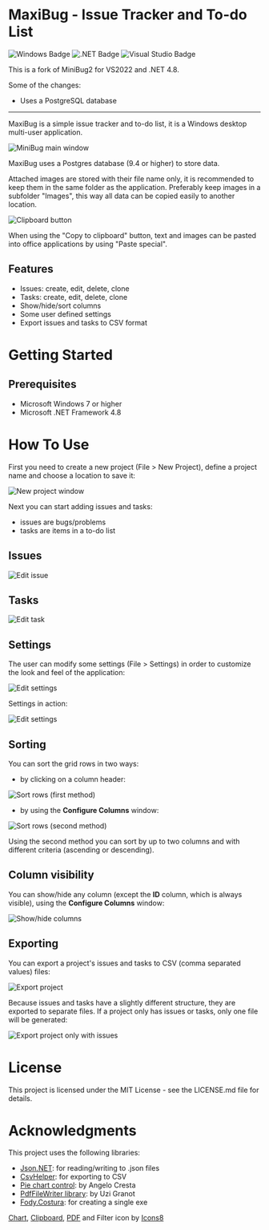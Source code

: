 # MaxiBug - Issue Tracker and To-do List
![Windows Badge](https://img.shields.io/badge/Windows-0078D6?logo=windows&logoColor=fff&style=flat-square)
![.NET Badge](https://img.shields.io/badge/.NET-512BD4?logo=dotnet&logoColor=fff&style=flat-square)
![Visual Studio Badge](https://img.shields.io/badge/Visual%20Studio-5C2D91?logo=visualstudio&logoColor=fff&style=flat-square)

This is a fork of MiniBug2 for VS2022 and .NET 4.8.

Some of the changes:
- Uses a PostgreSQL database

------------------------------------
MaxiBug is a simple issue tracker and to-do list, it is a Windows desktop multi-user application. 
 
<img src="Screenshots/main-window.png" alt="MiniBug main window">

MaxiBug uses a Postgres database (9.4 or higher) to store data.

Attached images are stored with their file name only, it is recommended to keep them in the same folder as the application.
Preferably keep images in a subfolder "Images", this way all data can be copied easily to another location.

<img src="MaxiBug/Resources/Clipboard_64x64.png" alt="Clipboard button">

When using the "Copy to clipboard" button, text and images can be pasted into office applications by using "Paste special".

## Features

- Issues: create, edit, delete, clone
- Tasks: create, edit, delete, clone
- Show/hide/sort columns
- Some user defined settings
- Export issues and tasks to CSV format

# Getting Started

## Prerequisites

- Microsoft Windows 7 or higher
- Microsoft .NET Framework 4.8

# How To Use

First you need to create a new project (File > New Project), define a project name and choose a location to save it:

<img src="Screenshots/new-project.png" alt="New project window">

Next you can start adding issues and tasks:
- issues are bugs/problems
- tasks are items in a to-do list

## Issues

<img src="Screenshots/issue.png" alt="Edit issue">


## Tasks

<img src="Screenshots/task.png" alt="Edit task">

## Settings

The user can modify some settings (File > Settings) in order to customize the look and feel of the application:

<img src="Screenshots/settings.png" alt="Edit settings">

Settings in action:

<img src="Screenshots/settings.gif" alt="Edit settings">

## Sorting

You can sort the grid rows in two ways:

- by clicking on a column header:

<img src="Screenshots/sort1.gif" alt="Sort rows (first method)">

- by using the **Configure Columns** window:

<img src="Screenshots/sort2.gif" alt="Sort rows (second method)">

Using the second method you can sort by up to two columns and with different criteria (ascending or descending).

## Column visibility

You can show/hide any column (except the **ID** column, which is always visible), using the **Configure Columns** window:

<img src="Screenshots/visible-columns.gif" alt="Show/hide columns">

## Exporting

You can export a project's issues and tasks to CSV (comma separated values) files:

<img src="Screenshots/export.png" alt="Export project">

Because issues and tasks have a slightly different structure, they are exported to separate files. If a project only has issues or tasks, only one file will be generated:

<img src="Screenshots/export2.png" alt="Export project only with issues">

# License

This project is licensed under the MIT License - see the LICENSE.md file for details.

# Acknowledgments

This project uses the following libraries:

- <a href="https://www.newtonsoft.com/json">Json.NET</a>: for reading/writing to .json files
- <a href="https://joshclose.github.io/CsvHelper/">CsvHelper</a>: for exporting to CSV
- <a href="https://www.codeproject.com/Articles/5299801/A-Control-to-Display-Pie-and-Doughtnut-Charts-with">Pie chart control</a>: by Angelo Cresta
- <a href="https://www.codeproject.com/Articles/570682/PDF-File-Writer-Csharp-Class-Library-Version-2-0-0">PdfFileWriter library</a>: by Uzi Granot
- <a href="https://github.com/Fody/Costura">Fody.Costura</a>: for creating a single exe

<a target="_blank" href="https://icons8.com/icon/EQ4HGAcEI0hH/chart">Chart</a>, 
<a target="_blank" href="https://icons8.com/icon/9u9JUlsiUlgh/clipboard">Clipboard</a>, 
<a target="_blank" href="https://icons8.com/icon/57857/pdf">PDF</a> and Filter icon by <a target="_blank" href="https://icons8.com">Icons8</a>
